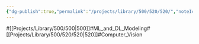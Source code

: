 ```yaml
---
{"dg-publish":true,"permalink":"/projects/library/500/520/520/","noteIcon":"0","created":"2024-02-13T18:47:34.272+09:00","updated":"2024-04-05T18:57:37.231+09:00"}
---
```


#[[Projects/Library/500/500\|500]]#ML_and_DL_Modeling#[[Projects/Library/500/520/520\|520]]#Computer_Vision

